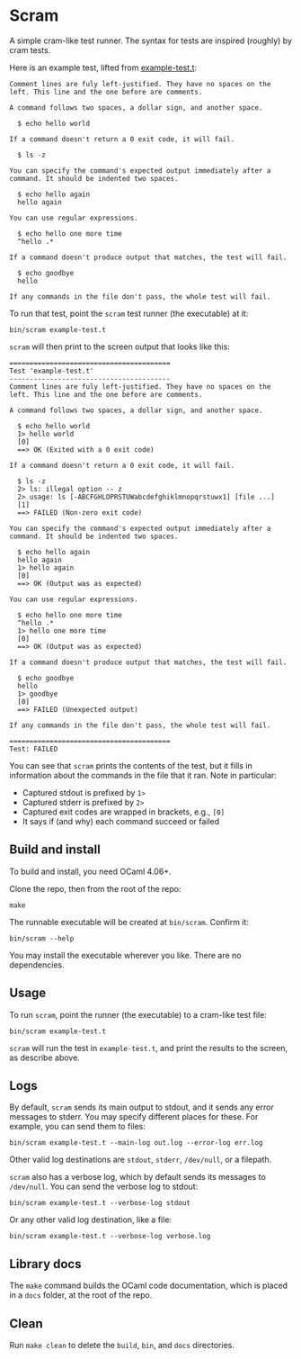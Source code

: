 # Scram

A simple cram-like test runner. The syntax for tests are inspired (roughly)
by cram tests.

Here is an example test, lifted from [example-test.t](example-test.t):

```
Comment lines are fuly left-justified. They have no spaces on the
left. This line and the one before are comments.

A command follows two spaces, a dollar sign, and another space.

  $ echo hello world

If a command doesn't return a 0 exit code, it will fail.

  $ ls -z

You can specify the command's expected output immediately after a
command. It should be indented two spaces.

  $ echo hello again
  hello again

You can use regular expressions.

  $ echo hello one more time
  ^hello .*

If a command doesn't produce output that matches, the test will fail.

  $ echo goodbye
  hello

If any commands in the file don't pass, the whole test will fail.
```

To run that test, point the `scram` test runner (the executable) at it:

```
bin/scram example-test.t
```

`scram` will then print to the screen output that looks like this:

```
========================================
Test 'example-test.t'
----------------------------------------
Comment lines are fuly left-justified. They have no spaces on the
left. This line and the one before are comments.

A command follows two spaces, a dollar sign, and another space.

  $ echo hello world
  1> hello world
  [0]
  ==> OK (Exited with a 0 exit code)

If a command doesn't return a 0 exit code, it will fail.

  $ ls -z
  2> ls: illegal option -- z
  2> usage: ls [-ABCFGHLOPRSTUWabcdefghiklmnopqrstuwx1] [file ...]
  [1]
  ==> FAILED (Non-zero exit code)

You can specify the command's expected output immediately after a
command. It should be indented two spaces.

  $ echo hello again
  hello again
  1> hello again
  [0]
  ==> OK (Output was as expected)

You can use regular expressions.

  $ echo hello one more time
  ^hello .*
  1> hello one more time
  [0]
  ==> OK (Output was as expected)

If a command doesn't produce output that matches, the test will fail.

  $ echo goodbye
  hello
  1> goodbye
  [0]
  ==> FAILED (Unexpected output)

If any commands in the file don't pass, the whole test will fail.

========================================
Test: FAILED
```

You can see that `scram` prints the contents of the test, but it fills
in information about the commands in the file that it ran. Note
in particular:

* Captured stdout is prefixed by `1>`
* Captured stderr is prefixed by `2>`
* Captured exit codes are wrapped in brackets, e.g., `[0]`
* It says if (and why) each command succeed or failed


## Build and install

To build and install, you need OCaml 4.06+.

Clone the repo, then from the root of the repo:

    make

The runnable executable will be created at `bin/scram`. Confirm it:

    bin/scram --help

You may install the executable wherever you like. There are
no dependencies.


## Usage

To run `scram`, point the runner (the executable) to a cram-like test file:

    bin/scram example-test.t

`scram` will run the test in `example-test.t`, and print the results
to the screen, as describe above.


## Logs

By default, `scram` sends its main output to stdout, and it sends
any error messages to stderr. You may specify different places
for these. For example, you can send them to files:

    bin/scram example-test.t --main-log out.log --error-log err.log

Other valid log destinations are `stdout`, `stderr`, `/dev/null`, or a
filepath.

`scram` also has a verbose log, which by default sends its messages
to `/dev/null`. You can send the verbose log to stdout:

    bin/scram example-test.t --verbose-log stdout

Or any other valid log destination, like a file:

    bin/scram example-test.t --verbose-log verbose.log


## Library docs

The `make` command builds the OCaml code documentation, which is placed
in a `docs` folder, at the root of the repo.


## Clean

Run `make clean` to delete the `build`, `bin`, and `docs` directories.
